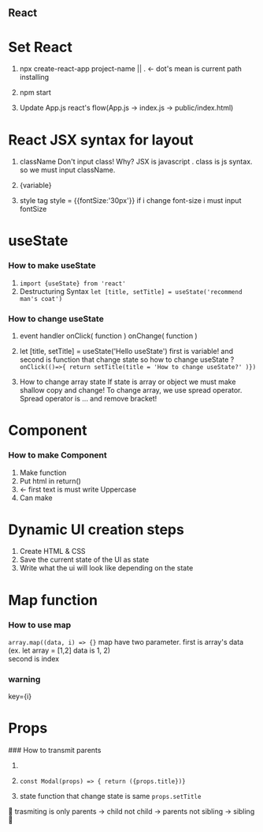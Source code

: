 ## React 

<h1> Set React</h1>

1. npx create-react-app project-name || . <- dot's mean is current path installing

2. npm start

3. Update App.js react's flow(App.js -> index.js -> public/index.html)


<h1>React JSX syntax for layout</h1>

1. className 
Don't input class! Why? JSX is javascript . 
class is js syntax. so we must input className.

2. {variable} 

3. style tag style = {{fontSize:'30px'}} 
if i change font-size i must input fontSize 


<h1>useState</h1>

### How to make useState
1. `import {useState} from 'react'`
2. Destructuring Syntax 
`let [title, setTitle] = useState('recommend man's coat')`

### How to change useState
1. event handler 
onClick( function )
onChange( function )

2. let [title, setTitle] = useState('Hello useState')
first is variable! and second is function that change state
so how to change useState ? 
`onClick(()=>{ return setTitle(title = 'How to change useState?' )})`

3. How to change array state
If state is array or object we must make shallow copy and change!
To change array, we use spread operator.
Spread operator is ... and remove bracket!

<h1>Component</h1>

### How to make Component
1. Make function
2. Put html in return()
3. <Function></Function> <- first text is must write Uppercase
4. Can make <Function/>


<h1> Dynamic UI creation steps </h1>

1. Create HTML & CSS 
2. Save the current state of the UI as state
3. Write what the ui will look like depending on the state

<h1>Map function</h1>

### How to use map
`array.map((data, i) => {}`
map have two parameter.
first is array's data (ex. let array = [1,2] data is 1, 2)  
second is index 
### warning
key={i}

<h1>Props</h1>
### How to transmit parents 

1. <Child-Component naming={state-name}>

2. `const Modal(props) => { return ({props.title})}`

3. state function that change state is same 
`props.setTitle`

🚨 trasmiting is only parents -> child
not child -> parents not sibling -> sibling 🚨




